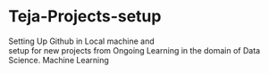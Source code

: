 # Teja-Projects-setup
Setting Up Github in Local machine and <br>setup for new projects from Ongoing Learning in the domain of Data Science.
Machine Learning
